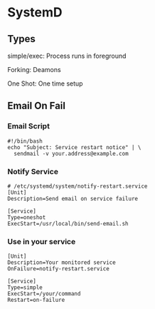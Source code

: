 # SystemD
## Types

simple/exec: Process runs in foreground

Forking: Deamons

One Shot: One time setup 

## Email On Fail
### Email Script

```
#!/bin/bash
echo "Subject: Service restart notice" | \
  sendmail -v your.address@example.com
```


### Notify Service
```
# /etc/systemd/system/notify-restart.service
[Unit]
Description=Send email on service failure

[Service]
Type=oneshot
ExecStart=/usr/local/bin/send-email.sh
```

### Use in your service
```
[Unit]
Description=Your monitored service
OnFailure=notify-restart.service

[Service]
Type=simple
ExecStart=/your/command
Restart=on-failure
```